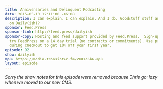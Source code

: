 ```yaml
---
title: Anniversaries and Delinquent Podcasting
date: 2015-05-13 12:11:00 -06:00
description: I can explain. I can explain. And I do. Goodstuff stuff and a new segment
  on Daily(ish)?
sponsor: Feed.Press
sponsor-link: http://feed.press/dailyish
sponsor-copy: Hosting and feed support provided by Feed.Press.  Sign-up today and
  try FeedPress on a 14 day trial (no contracts or commitments). Use promo code "dailyish"
  during checkout to get 10% off your first year.
episode: 92
show: dailyish
mp3: https://media.transistor.fm/2001c5b6.mp3
layout: episode
---
```


<em>Sorry the show notes for this episode were removed because Chris got lazy when we moved to our new CMS</em>.
